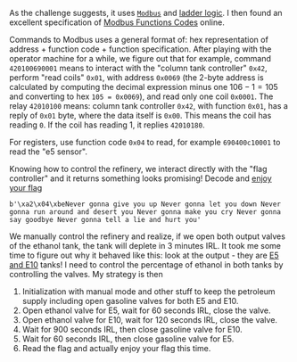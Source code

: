 As the challenge suggests, it uses [`Modbus`](https://en.wikipedia.org/wiki/Modbus) and [ladder logic](https://en.wikipedia.org/wiki/Ladder_logic). I then found an excellent specification of [Modbus Functions Codes](https://ozeki.hu/p_5873-modbus-function-codes.html) online. 

Commands to Modbus uses a general format of: hex representation of address + function code + function specification. After playing with the operator machine for a while, we figure out that for example, command `420100690001` means to interact with the "column tank controller" `0x42`, perform "read coils" `0x01`, with address `0x0069` (the 2-byte address is calculated by computing the decimal expression minus one $106-1 = 105$ and converting to hex `105 = 0x0069`), and read only one coil `0x0001`. The relay `42010100` means: column tank controller `0x42`, with function `0x01`, has a reply of `0x01` byte, where the data itself is `0x00`. This means the coil has reading `0`. If the coil has reading 1, it replies `42010180`. 

For registers, use function code `0x04` to read, for example `690400c10001` to read the "e5 sensor". 

Knowing how to control the refinery, we interact directly with the "flag controller" and it returns something looks promising! Decode and [enjoy your flag](https://www.youtube.com/watch?v=dQw4w9WgXcQ) 
```
b'\xa2\x04\xbeNever gonna give you up Never gonna let you down Never gonna run around and desert you Never gonna make you cry Never gonna say goodbye Never gonna tell a lie and hurt you'
```

We manually control the refinery and realize, if we open both output valves of the ethanol tank, the tank will deplete in 3 minutes IRL. It took me some time to figure out why it behaved like this: look at the output - they are [E5 and E10](https://en.wikipedia.org/wiki/Common_ethanol_fuel_mixtures) tanks! I need to control the percentage of ethanol in both tanks by controlling the valves. My strategy is then
1. Initialization with manual mode and other stuff to keep the petroleum supply including open gasoline valves for both E5 and E10. 
2. Open ethanol valve for E5, wait for 60 seconds IRL, close the valve. 
3. Open ethanol valve for E10, wait for 120 seconds IRL, close the valve. 
4. Wait for 900 seconds IRL, then close gasoline valve for E10. 
5. Wait for 60 seconds IRL, then close gasoline valve for E5. 
6. Read the flag and actually enjoy your flag this time. 
